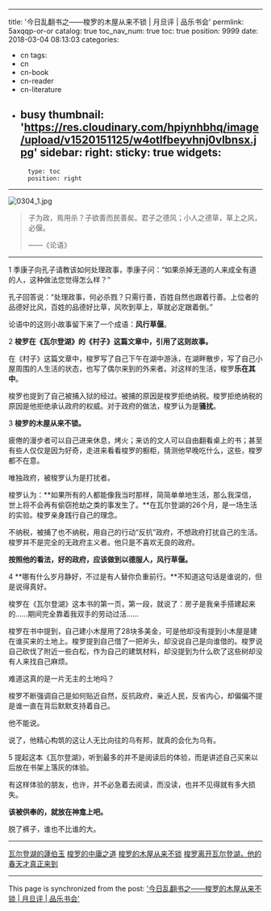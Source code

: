 
---
title: '今日乱翻书之——梭罗的木屋从来不锁 | 月旦评 | 品乐书会'
permlink: 5axqqp-or-or
catalog: true
toc_nav_num: true
toc: true
position: 9999
date: 2018-03-04 08:13:03
categories:
- cn
tags:
- cn
- cn-book
- cn-reader
- cn-literature
- busy
thumbnail: 'https://res.cloudinary.com/hpiynhbhq/image/upload/v1520151125/w4otlfbeyvhnj0vlbnsx.jpg'
sidebar:
    right:
        sticky: true
widgets:
    -
        type: toc
        position: right
---


![0304_1.jpg](https://res.cloudinary.com/hpiynhbhq/image/upload/v1520151125/w4otlfbeyvhnj0vlbnsx.jpg)



>子为政，焉用杀？子欲善而民善矣。君子之德风；小人之德草，草上之风， 必偃。
>
>——《论语》

************
1
季康子向孔子请教该如何处理政事，季康子问：“如果杀掉无道的人来成全有道的人，这种做法您觉得怎么样？”

孔子回答说：“处理政事，何必杀戮？只需行善，百姓自然也跟着行善。上位者的品德好比风，百姓的品德好比草，风吹到草上，草就必定跟着倒。”

论语中的这则小故事留下来了一个成语：**风行草偃**。

2
**梭罗在《瓦尔登湖》的《村子》这篇文章中，引用了这则故事。**

在《村子》这篇文章中，梭罗写了自己下午在湖中游泳，在湖畔散步，写了自己小屋周围的人生活的状态，也写了偶尔来到的外来者。对这样的生活，梭罗**乐在其中**。

梭罗也提到了自己被捕入狱的经过。被捕的原因是梭罗拒绝纳税。梭罗拒绝纳税的原因是他拒绝承认政府的权威。对于政府的做法，梭罗认为是**骚扰**。

3
**梭罗的木屋从来不锁。**

疲倦的漫步者可以自己进来休息，烤火；来访的文人可以自由翻看桌上的书；甚至有些人仅仅是因为好奇，走进来看看梭罗的橱柜，猜测他早晚吃什么，这些，梭罗都不在意。

唯独政府，被梭罗认为是打扰者。

梭罗认为：**如果所有的人都能像我当时那样，简简单单地生活，那么我深信，世上将不会再有偷窃抢劫之类的事发生了。**在瓦尔登湖的26个月，是一场生活的实验。梭罗亲身践行自己的理念。

不纳税，被捕了也不纳税，用自己的行动“反抗”政府，不想政府打扰自己的生活。梭罗并不是完全的无政府主义者。他只是不喜欢无良的政府。

**按照他的看法，好的政府，应该做到以德服人，风行草偃。**

4
**哪有什么岁月静好，不过是有人替你负重前行。**不知道这句话是谁说的，但是说得真好。

梭罗在《瓦尔登湖》这本书的第一页，第一段，就说了：房子是我亲手搭建起来的……期间完全靠着我双手的劳动过活……

梭罗在书中提到，自己建小木屋用了28块多美金，可是他却没有提到小木屋是建在谁买来的土地上。梭罗提到自己借了一把斧头，却没说自己是向谁借的。梭罗说自己砍伐了附近一些白松，作为自己的建筑材料，却没提到为什么砍了这些树却没有人来找自己麻烦。

难道这真的是一片无主的土地吗？

梭罗不断强调自己是如何贴近自然，反抗政府，亲近人民，反省内心，却偏偏不提是谁一直在背后默默支持着自己。

他不能说。

说了，他精心构筑的这让人无比向往的乌有邦，就真的会化为乌有。

5
提起这本《瓦尔登湖》，听到最多的并不是阅读后的体验，而是讲述自己买来以后放在书架上落灰的体验。

有这样体验的朋友，也许，并不必急着去阅读，而没读，也并不见得就有多大损失。

**该被供奉的，就放在神龛上吧。**

脱了裤子，谁也不比谁的大。



*****************

[瓦尔登湖的蘧伯玉](https://steemit.com/cn/@weisheng167388/348sp9-or-or)
[梭罗的中庸之道](https://steemit.com/cn/@weisheng167388/4dzbtm-or-or)
[梭罗的木屋从来不锁](https://steemit.com/cn/@weisheng167388/5axqqp-or-or)
[梭罗离开瓦尔登湖，他的春天才真正来到](https://steemit.com/cn/@weisheng167388/wx1ps-or-or)

- - -

This page is synchronized from the post: ['今日乱翻书之——梭罗的木屋从来不锁 | 月旦评 | 品乐书会'](https://steemit.com/@weisheng167388/5axqqp-or-or)

